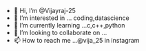 - 👋 Hi, I’m @Vijayraj-25
- 👀 I’m interested in ... coding,datascience
- 🌱 I’m currently learning ...c,c++,python
- 💞️ I’m looking to collaborate on ...
- 📫 How to reach me ...@vija_25 in instagram

<!---
Vijayraj-25/Vijayraj-25 is a ✨ special ✨ repository because its `README.md` (this file) appears on your GitHub profile.
You can click the Preview link to take a look at your changes.
--->

